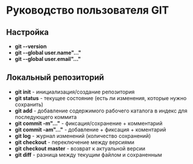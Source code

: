 # Руководство пользователя GIT

## Настройка

* __git --version__
* __git --global user.name"..."__
* __git --global user.email"..."__

## Локальный репозиторий

* __git init__ - инициализация/создание репозитория
* __git status__ - текущее состояние (есть ли изменения, которые нужно сохранить)
* __git add__ - добавление содержимого рабочего каталога в индекс для последующего коммита
* __git commit -m"..."__ - фиксация/сохранение + комментарий
* __git commit -am"..."__ - добавление + фиксация + коментарий
* __git log__ - журнал изменений (количество сохранений)
* __git checkout__ - переключение между версиями
* __git checkout master__ - возврат к актуальной версии
* __git diff__ - разница между текущим файлом и сохраненным

